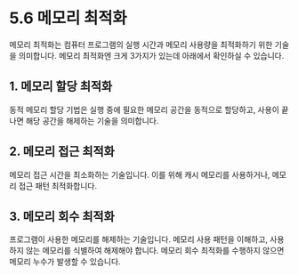 # 5.6 메모리 최적화

메모리 최적화는 컴퓨터 프로그램의 실행 시간과 메모리 사용량을 최적화하기 위한 기술을 의미합니다. 메모리 최적화엔 크게 3가지가 있는데 아래에서 확인하실 수 있습니다. 

## 1. 메모리 할당 최적화
동적 메모리 할당 기법은 실행 중에 필요한 메모리 공간을 동적으로 할당하고, 사용이 끝나면 해당 공간을 해제하는 기술을 의미합니다.

## 2. 메모리 접근 최적화
메모리 접근 시간을 최소화하는 기술입니다. 이를 위해 캐시 메모리를 사용하거나, 메모리 접근 패턴 최적화합니다.

## 3. 메모리 회수 최적화
프로그램이 사용한 메모리를 해제하는 기술입니다. 메모리 사용 패턴을 이해하고, 사용하지 않는 메모리를 식별하여 해제해야 합니다. 메모리 회수 최적화를 수행하지 않으면 메모리 누수가 발생할 수 있습니다.


<script src="https://utteranc.es/client.js"
        repo="ehddnr301/data-engineering-for-everybody"
        issue-term="pathname"
        label="comments"
        theme="preferred-color-scheme"
        crossorigin="anonymous"
        async>
</script>